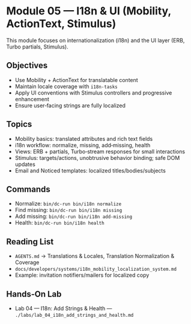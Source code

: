 # Module 05 — I18n & UI (Mobility, ActionText, Stimulus)

This module focuses on internationalization (i18n) and the UI layer (ERB, Turbo partials, Stimulus).

## Objectives
- Use Mobility + ActionText for translatable content
- Maintain locale coverage with `i18n-tasks`
- Apply UI conventions with Stimulus controllers and progressive enhancement
- Ensure user‑facing strings are fully localized

## Topics
- Mobility basics: translated attributes and rich text fields
- i18n workflow: normalize, missing, add‑missing, health
- Views: ERB + partials, Turbo‑stream responses for small interactions
- Stimulus: targets/actions, unobtrusive behavior binding; safe DOM updates
- Email and Noticed templates: localized titles/bodies/subjects

## Commands
- Normalize: `bin/dc-run bin/i18n normalize`
- Find missing: `bin/dc-run bin/i18n missing`
- Add missing: `bin/dc-run bin/i18n add-missing`
- Health: `bin/dc-run bin/i18n health`

## Reading List
- `AGENTS.md` → Translations & Locales, Translation Normalization & Coverage
- `docs/developers/systems/i18n_mobility_localization_system.md`
- Example: invitation notifiers/mailers for localized copy

## Hands‑On Lab
- Lab 04 — I18n: Add Strings & Health — `./labs/lab_04_i18n_add_strings_and_health.md`

